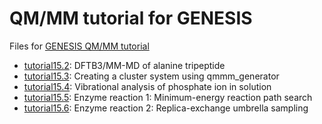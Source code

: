 # QM/MM tutorial for GENESIS
Files for [GENESIS QM/MM tutorial](https://www.r-ccs.riken.jp/labs/cbrt/tutorials2022/)

- [tutorial15.2](https://www.r-ccs.riken.jp/labs/cbrt/tutorials2022/tutorial-15-2): DFTB3/MM-MD of alanine tripeptide
- [tutorial15.3](https://www.r-ccs.riken.jp/labs/cbrt/tutorials2022/tutorial-15-3): Creating a cluster system using qmmm\_generator
- [tutorial15.4](https://www.r-ccs.riken.jp/labs/cbrt/tutorials2022/tutorial-15-4): Vibrational analysis of phosphate ion in solution
- [tutorial15.5](https://www.r-ccs.riken.jp/labs/cbrt/tutorials2022/tutorial-15-5): Enzyme reaction 1: Minimum-energy reaction path search
- [tutorial15.6](https://www.r-ccs.riken.jp/labs/cbrt/tutorials2022/tutorial-15-6): Enzyme reaction 2: Replica-exchange umbrella sampling
